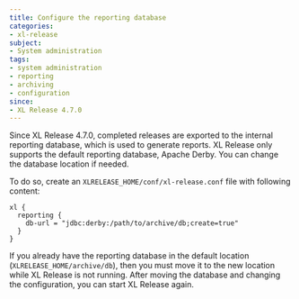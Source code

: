 ```yaml
---
title: Configure the reporting database
categories:
- xl-release
subject:
- System administration
tags:
- system administration
- reporting
- archiving
- configuration
since:
- XL Release 4.7.0
---
```


Since XL Release 4.7.0, completed releases are exported to the internal reporting database, which is used to generate reports. XL Release only supports the default reporting database, Apache Derby. You can change the database location if needed.

To do so, create an `XLRELEASE_HOME/conf/xl-release.conf` file with following content:

    xl {
      reporting {
        db-url = "jdbc:derby:/path/to/archive/db;create=true"
      }
    }

If you already have the reporting database in the default location (`XLRELEASE_HOME/archive/db`), then you must move it to the new location while XL Release is not running. After moving the database and changing the configuration, you can start XL Release again.
